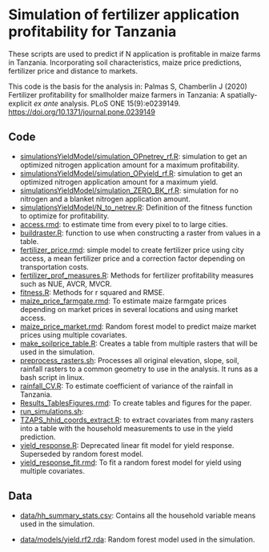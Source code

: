 # Simulation of fertilizer application profitability for Tanzania

These scripts are used to predict if N application is profitable in maize farms in Tanzania. Incorporating soil characteristics, maize price predictions, fertilizer price and distance to markets.

This code is the basis for the analysis in: Palmas S, Chamberlin J (2020) Fertilizer profitability for smallholder maize farmers in Tanzania: A spatially-explicit *ex ante* analysis. PLoS ONE 15(9):e0239149. https://doi.org/10.1371/journal.pone.0239149


## Code

* [simulationsYieldModel/simulation_OPnetrev_rf.R](code/simulationsYieldModel/simulation_OPnetrev_rf.R): simulation to get an optimized nitrogen application amount for a maximum profitability.
* [simulationsYieldModel/simulation_OPyield_rf.R](code/simulationsYieldModel/simulation_OPyield_rf.R): simulation to get an optimized nitrogen application amount for a maximum yield.
* [simulationsYieldModel/simulation_ZERO_BK_rf.R](code/simulationsYieldModel/simulation_ZERO_BK_rf.R): simulation for no nitrogen and a blanket nitrogen application amount.
* [simulationsYieldModel/N_to_netrev.R](code/simulationsYieldModel/N_to_netrev.R): Definition of the fitness function to optimize for profitability.
* [access.rmd](code/access.rmd): to estimate time from every pixel to to large cities.
* [buildraster.R](code/buildraster.R): function to use when constructing a raster from values in a table.
* [fertilizer_price.rmd](code/fertilizer_price.rmd): simple model to create fertilizer price using city access, a mean fertilizer price and a correction factor depending on transportation costs.
* [fertilizer_prof_measures.R](code/fertilizer_prof_measures.R): Methods for fertilizer profitability measures such as NUE, AVCR, MVCR.
* [fitness.R](code/fitness.R): Methods for r squared and RMSE.
* [maize_price_farmgate.rmd](code/maize_price_farmgate.rmd): To estimate maize farmgate prices depending on market prices in several locations and using market access.
* [maize_price_market.rmd](code/maize_price_market.rmd): Random forest model to predict maize market prices using multiple covariates.
* [make_soilprice_table.R](code/make_soilprice_table.R): Creates a table from multiple rasters that will be used in the simulation.
* [preprocess_rasters.sh](code/preprocess_rasters.sh): Processes all original elevation, slope, soil, rainfall rasters to a common geometry to use in the analysis. It runs as a bash script in linux.
* [rainfall_CV.R](code/rainfall_CV.R): To estimate coefficient of variance of the rainfall in Tanzania.
* [Results_TablesFigures.rmd](code/Results_TablesFigures.rmd): To create tables and figures for the paper.
* [run_simulations.sh](code/run_simulations.sh): 
* [TZAPS_hhid_coords_extract.R](code/TZAPS_hhid_coords_extract.R): to extract covariates from many rasters into a table with the household measurements to use in the yield prediction.
* [yield_response.R](code/yield_response.R): Deprecated linear fit model for yield response. Superseded by random forest model.
* [yield_response_fit.rmd](code/yield_response_fit.rmd): To fit a random forest model for yield using multiple covariates.





## Data


* [data/hh_summary_stats.csv](data/hh_summary_stats.csv): Contains all the household variable means used in the simulation.

* [data/models/yield.rf2.rda](data/models/yield.rf2.rda): Random forest model used in the simulation.